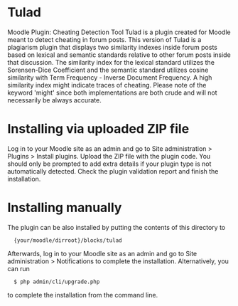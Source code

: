 # Tulad
Moodle Plugin: Cheating Detection Tool
Tulad is a plugin created for Moodle meant to detect cheating in forum posts. This version of Tulad is a plagiarism plugin that displays two similarity indexes inside forum posts based on lexical and semantic standards relative to other forum posts inside that discussion. The similarity index for the lexical standard utilizes the Sorensen-Dice Coefficient and the semantic standard utilizes cosine similarity with Term Frequency - Inverse Document Frequency. A high similarity index might indicate traces of cheating. Please note of the keyword 'might' since both implementations are both crude and will not necessarily be always accurate.

# Installing via uploaded ZIP file

Log in to your Moodle site as an admin and go to Site administration >
Plugins > Install plugins.
Upload the ZIP file with the plugin code. You should only be prompted to add
extra details if your plugin type is not automatically detected.
Check the plugin validation report and finish the installation.


# Installing manually
The plugin can be also installed by putting the contents of this directory to

      {your/moodle/dirroot}/blocks/tulad

Afterwards, log in to your Moodle site as an admin and go to Site administration >
Notifications to complete the installation.
Alternatively, you can run

      $ php admin/cli/upgrade.php

to complete the installation from the command line.
